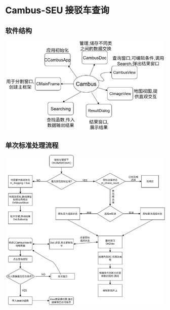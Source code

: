 # Cambus-SEU 接驳车查询

## 软件结构

![软件结构](images/Cambus结构.png)

## 单次标准处理流程

![处理流程](images/一次标准处理流程.png)